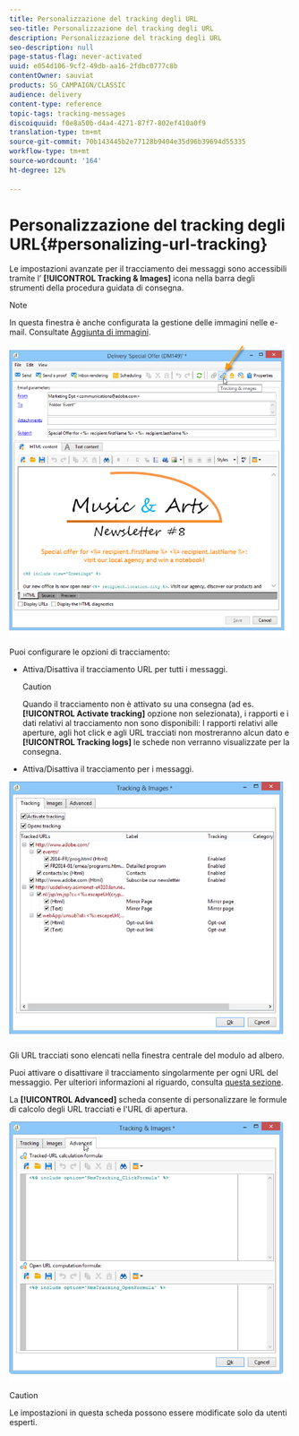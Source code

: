 ```yaml
---
title: Personalizzazione del tracking degli URL
seo-title: Personalizzazione del tracking degli URL
description: Personalizzazione del tracking degli URL
seo-description: null
page-status-flag: never-activated
uuid: e054d106-9cf2-49db-aa16-2fdbc0777c8b
contentOwner: sauviat
products: SG_CAMPAIGN/CLASSIC
audience: delivery
content-type: reference
topic-tags: tracking-messages
discoiquuid: f0e8a50b-d4a4-4271-87f7-802ef410a0f9
translation-type: tm+mt
source-git-commit: 70b143445b2e77128b9404e35d96b39694d55335
workflow-type: tm+mt
source-wordcount: '164'
ht-degree: 12%

---
```



# Personalizzazione del tracking degli URL{#personalizing-url-tracking}

Le impostazioni avanzate per il tracciamento dei messaggi sono accessibili tramite l’ **[!UICONTROL Tracking & Images]** icona nella barra degli strumenti della procedura guidata di consegna.

>[!NOTE]
>
>In questa finestra è anche configurata la gestione delle immagini nelle e-mail. Consultate [Aggiunta di immagini](../../delivery/using/defining-the-email-content.md#adding-images).

![](assets/s_ncs_user_email_del_tracking_ico.png)

Puoi configurare le opzioni di tracciamento:

* Attiva/Disattiva il tracciamento URL per tutti i messaggi.

   >[!CAUTION]
   >
   >Quando il tracciamento non è attivato su una consegna (ad es. **[!UICONTROL Activate tracking]** opzione non selezionata), i rapporti e i dati relativi al tracciamento non sono disponibili: I rapporti relativi alle aperture, agli hot click e agli URL tracciati non mostreranno alcun dato e **[!UICONTROL Tracking logs]** le schede non verranno visualizzate per la consegna.

* Attiva/Disattiva il tracciamento per i messaggi.

![](assets/s_ncs_user_email_del_tracking_param.png)

Gli URL tracciati sono elencati nella finestra centrale del modulo ad albero.

Puoi attivare o disattivare il tracciamento singolarmente per ogni URL del messaggio. Per ulteriori informazioni al riguardo, consulta [questa sezione](../../delivery/using/how-to-configure-tracked-links.md).

La **[!UICONTROL Advanced]** scheda consente di personalizzare le formule di calcolo degli URL tracciati e l&#39;URL di apertura.

![](assets/s_ncs_user_email_del_tracking_param_adv.png)

>[!CAUTION]
>
>Le impostazioni in questa scheda possono essere modificate solo da utenti esperti.
